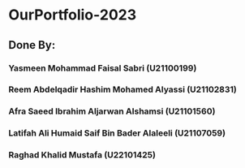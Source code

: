 # OurPortfolio-2023
## Done By:
### Yasmeen Mohammad Faisal Sabri (U21100199)
### Reem Abdelqadir Hashim Mohamed Alyassi (U21102831)
### Afra Saeed Ibrahim Aljarwan Alshamsi (U21101560)
### Latifah Ali Humaid Saif Bin Bader Alaleeli (U21107059)
### Raghad Khalid Mustafa (U22101425)

